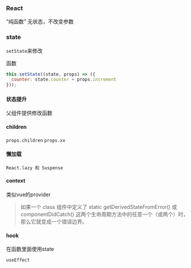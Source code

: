 ### React
“纯函数” 无状态，不改变参数

### state
`setState`来修改

函数
```js
this.setState((state, props) => ({
  counter: state.counter + props.increment
}));
```

#### 状态提升
父组件提供修改函数

#### children 
`props.children`
`props.xx`

#### 懒加载
`React.lazy 和 Suspense`

#### context
类似vue的provider
> 如果一个 class 组件中定义了 static getDerivedStateFromError() 或 componentDidCatch() 这两个生命周期方法中的任意一个（或两个）时，那么它就变成一个错误边界。

#### hook
在函数里面使用state

`useEffect`
